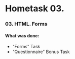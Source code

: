 # Hometask 03.
### 03. HTML. Forms

#### What was done:

- "Forms" Task
- "Questionnaire" Bonus Task 


